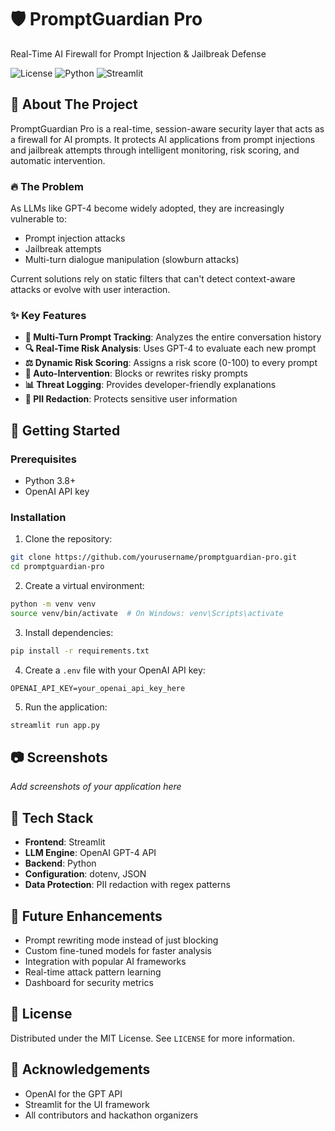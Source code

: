 # 🛡️ PromptGuardian Pro

Real-Time AI Firewall for Prompt Injection & Jailbreak Defense

![License](https://img.shields.io/badge/license-MIT-blue)
![Python](https://img.shields.io/badge/python-3.8%2B-blue)
![Streamlit](https://img.shields.io/badge/streamlit-1.30.0-red)

## 📌 About The Project

PromptGuardian Pro is a real-time, session-aware security layer that acts as a firewall for AI prompts. It protects AI applications from prompt injections and jailbreak attempts through intelligent monitoring, risk scoring, and automatic intervention.

### 🔥 The Problem

As LLMs like GPT-4 become widely adopted, they are increasingly vulnerable to:
- Prompt injection attacks
- Jailbreak attempts
- Multi-turn dialogue manipulation (slowburn attacks)

Current solutions rely on static filters that can't detect context-aware attacks or evolve with user interaction.

### ✨ Key Features

- **🧠 Multi-Turn Prompt Tracking**: Analyzes the entire conversation history
- **🔍 Real-Time Risk Analysis**: Uses GPT-4 to evaluate each new prompt
- **⚖️ Dynamic Risk Scoring**: Assigns a risk score (0-100) to every prompt
- **🚨 Auto-Intervention**: Blocks or rewrites risky prompts
- **📊 Threat Logging**: Provides developer-friendly explanations
- **🔐 PII Redaction**: Protects sensitive user information

## 🚀 Getting Started

### Prerequisites

- Python 3.8+
- OpenAI API key

### Installation

1. Clone the repository:
```bash
git clone https://github.com/yourusername/promptguardian-pro.git
cd promptguardian-pro
```

2. Create a virtual environment:
```bash
python -m venv venv
source venv/bin/activate  # On Windows: venv\Scripts\activate
```

3. Install dependencies:
```bash
pip install -r requirements.txt
```

4. Create a `.env` file with your OpenAI API key:
```
OPENAI_API_KEY=your_openai_api_key_here
```

5. Run the application:
```bash
streamlit run app.py
```

## 📷 Screenshots

*Add screenshots of your application here*

## 🧰 Tech Stack

- **Frontend**: Streamlit
- **LLM Engine**: OpenAI GPT-4 API
- **Backend**: Python
- **Configuration**: dotenv, JSON
- **Data Protection**: PII redaction with regex patterns

## 🔮 Future Enhancements

- Prompt rewriting mode instead of just blocking
- Custom fine-tuned models for faster analysis
- Integration with popular AI frameworks
- Real-time attack pattern learning
- Dashboard for security metrics

## 📄 License

Distributed under the MIT License. See `LICENSE` for more information.

## 🙏 Acknowledgements

- OpenAI for the GPT API
- Streamlit for the UI framework
- All contributors and hackathon organizers
